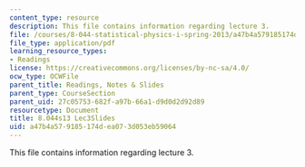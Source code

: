 ```yaml
---
content_type: resource
description: This file contains information regarding lecture 3.
file: /courses/8-044-statistical-physics-i-spring-2013/a47b4a579185174dea073d053eb59064_MIT8_044S13_L3.pdf
file_type: application/pdf
learning_resource_types:
- Readings
license: https://creativecommons.org/licenses/by-nc-sa/4.0/
ocw_type: OCWFile
parent_title: Readings, Notes & Slides
parent_type: CourseSection
parent_uid: 27c05753-682f-a97b-66a1-d9d0d2d92d89
resourcetype: Document
title: 8.044s13 Lec3Slides
uid: a47b4a57-9185-174d-ea07-3d053eb59064
---
```

This file contains information regarding lecture 3.